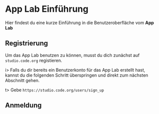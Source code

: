 # App Lab Einführung

Hier findest du eine kurze Einführung in die Benutzeroberfläche vom **App Lab**

## Registrierung
Um das App Lab benutzen zu können, musst du dich zunächst auf `studio.code.org` registieren.

i> Falls du dir bereits ein Benutzerkonto für das App Lab erstellt hast, kannst du die folgenden Schritt überspringen und direkt zum nächsten Abschnitt gehen.



t> Gebe `https://studio.code.org/users/sign_up`

## Anmeldung

